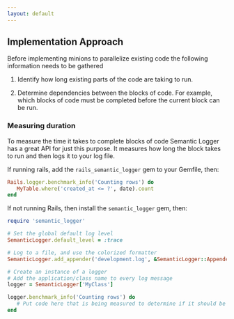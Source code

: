 ```yaml
---
layout: default
---
```


## Implementation Approach

Before implementing minions to parallelize existing code the following information
needs to be gathered

1. Identify how long existing parts of the code are taking to run.

2. Determine dependencies between the blocks of code. For example, which blocks
of code must be completed before the current block can be run.

### Measuring duration

To measure the time it takes to complete blocks of code Semantic Logger has a great
API for just this purpose. It measures how long the block takes to run and then logs
it to your log file.

If running rails, add the `rails_semantic_logger` gem to your Gemfile, then:

```ruby
Rails.logger.benchmark_info('Counting rows') do
   MyTable.where('created_at <= ?', date).count
end
```

If not running Rails, then install the `semantic_logger` gem, then:

```ruby
require 'semantic_logger'

# Set the global default log level
SemanticLogger.default_level = :trace

# Log to a file, and use the colorized formatter
SemanticLogger.add_appender('development.log', &SemanticLogger::Appender::Base.colorized_formatter)

# Create an instance of a logger
# Add the application/class name to every log message
logger = SemanticLogger['MyClass']

logger.benchmark_info('Counting rows') do
   # Put code here that is being measured to determine if it should be parallelized
end
```
